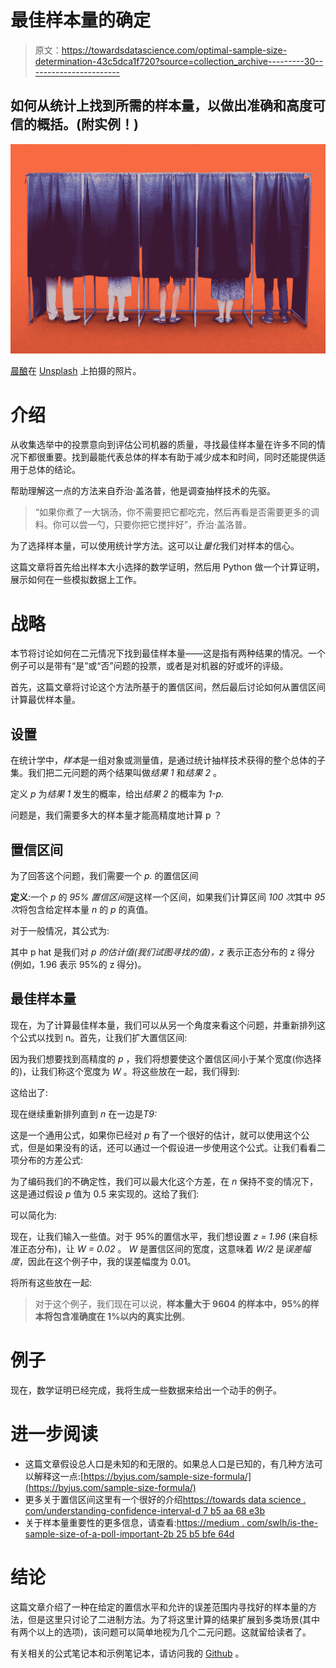 # 最佳样本量的确定

> 原文：<https://towardsdatascience.com/optimal-sample-size-determination-43c5dca1f720?source=collection_archive---------30----------------------->

## 如何从统计上找到所需的样本量，以做出准确和高度可信的概括。(附实例！)

![](img/5be1fbbf1ffaaf04f837ca23fcde4702.png)

[晨酿](https://unsplash.com/@morningbrew)在 [Unsplash](https://unsplash.com/) 上拍摄的照片。

# 介绍

从收集选举中的投票意向到评估公司机器的质量，寻找最佳样本量在许多不同的情况下都很重要。找到最能代表总体的样本有助于减少成本和时间，同时还能提供适用于总体的结论。

帮助理解这一点的方法来自乔治·盖洛普，他是调查抽样技术的先驱。

> “如果你煮了一大锅汤，你不需要把它都吃完，然后再看是否需要更多的调料。你可以尝一勺，只要你把它搅拌好”，乔治·盖洛普。

为了选择样本量，可以使用统计学方法。这可以让*量化*我们对样本的信心。

这篇文章将首先给出样本大小选择的数学证明，然后用 Python 做一个计算证明，展示如何在一些模拟数据上工作。

# 战略

本节将讨论如何在二元情况下找到最佳样本量——这是指有两种结果的情况。一个例子可以是带有“是”或“否”问题的投票，或者是对机器的好或坏的评级。

首先，这篇文章将讨论这个方法所基于的置信区间，然后最后讨论如何从置信区间计算最优样本量。

## 设置

在统计学中，*样本*是一组对象或测量值，是通过统计抽样技术获得的整个总体的子集。我们把二元问题的两个结果叫做*结果 1* 和*结果 2* 。

定义 *p* 为*结果 1* 发生的概率，给出*结果 2* 的概率为 *1-p.*

问题是，我们需要多大的样本量才能高精度地计算 p ？

## 置信区间

为了回答这个问题，我们需要一个 *p.* 的置信区间

**定义**:一个 *p* 的 *95%* *置信区间*是这样一个区间，如果我们计算区间 *100 次*其中 *95 次*将包含给定样本量 *n* 的 *p* 的真值。

对于一般情况，其公式为:

其中 p hat 是我们对 *p 的估计值(我们试图寻找的值)，z* 表示正态分布的 z 得分(例如，1.96 表示 95%的 z 得分)。

## 最佳样本量

现在，为了计算最佳样本量，我们可以从另一个角度来看这个问题，并重新排列这个公式以找到 n。首先，让我们扩大置信区间:

因为我们想要找到高精度的 *p* ，我们将想要使这个置信区间小于某个宽度(你选择的)，让我们称这个宽度为 *W* 。将这些放在一起，我们得到:

这给出了:

现在继续重新排列直到 *n* 在一边是*T9:*

这是一个通用公式，如果你已经对 *p* 有了一个很好的估计，就可以使用这个公式，但是如果没有的话，还可以通过一个假设进一步使用这个公式。让我们看看二项分布的方差公式:

为了编码我们的不确定性，我们可以最大化这个方差，在 *n* 保持不变的情况下，这是通过假设 *p* 值为 0.5 来实现的。这给了我们:

可以简化为:

现在，让我们输入一些值。对于 95%的置信水平，我们想设置 *z = 1.96* (来自标准正态分布)，让 *W = 0.02* 。 *W* 是置信区间的宽度，这意味着 *W/2* 是*误差幅度*，因此在这个例子中，我的误差幅度为 0.01。

将所有这些放在一起:

> 对于这个例子，我们现在可以说，**样本量大于 9604 的样本中，95%的样本将包含准确度在 1%以内的真实比例**。

# 例子

现在，数学证明已经完成，我将生成一些数据来给出一个动手的例子。

# 进一步阅读

*   这篇文章假设总人口是未知的和无限的。如果总人口是已知的，有几种方法可以解释这一点:[https://byjus.com/sample-size-formula/](https://byjus.com/sample-size-formula/)
*   更多关于置信区间这里有一个很好的介绍[https://towards data science . com/understanding-confidence-interval-d 7 b5 aa 68 e3b](/understanding-confidence-interval-d7b5aa68e3b)
*   关于样本量重要性的更多信息，请查看:[https://medium . com/swlh/is-the-sample-size-of-a-poll-important-2b 25 b5 bfe 64d](https://medium.com/swlh/is-the-sample-size-of-a-poll-important-2b25b5bfe64d)

# 结论

这篇文章介绍了一种在给定的置信水平和允许的误差范围内寻找好的样本量的方法，但是这里只讨论了二进制方法。为了将这里计算的结果扩展到多类场景(其中有两个以上的选项)，该问题可以简单地视为几个二元问题。这就留给读者了。

有关相关的公式笔记本和示例笔记本，请访问我的 [Github](https://github.com/henriwoodcock/blog-post-codes/tree/master/optimal_sample_size) 。
